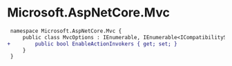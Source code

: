 # Microsoft.AspNetCore.Mvc

``` diff
 namespace Microsoft.AspNetCore.Mvc {
     public class MvcOptions : IEnumerable, IEnumerable<ICompatibilitySwitch> {
+        public bool EnableActionInvokers { get; set; }
     }
 }
```

